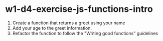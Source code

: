 # w1-d4-exercise-js-functions-intro

1. Create a function that returns a greet using your name
2. Add your age to the greet information.
3. Refactor the function to follow the "Writing good functions" guidelines
